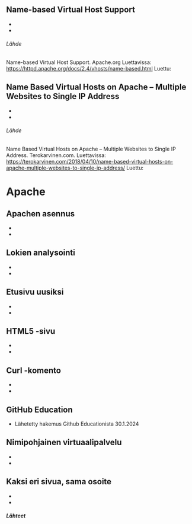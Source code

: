 ## Name-based Virtual Host Support

-
-

###### Lähde

Name-based Virtual Host Support. Apache.org Luettavissa: https://httpd.apache.org/docs/2.4/vhosts/name-based.html Luettu:

## Name Based Virtual Hosts on Apache – Multiple Websites to Single IP Address

-
-

###### Lähde

Name Based Virtual Hosts on Apache – Multiple Websites to Single IP Address. Terokarvinen.com. Luettavissa: https://terokarvinen.com/2018/04/10/name-based-virtual-hosts-on-apache-multiple-websites-to-single-ip-address/ Luettu: 

# Apache

## Apachen asennus

-
-

## Lokien analysointi

-
-

## Etusivu uusiksi

-
-

## HTML5 -sivu

-
-

## Curl -komento

-
-

## GitHub Education

- Lähetetty hakemus Github Educationista 30.1.2024

## Nimipohjainen virtuaalipalvelu

-
-

## Kaksi eri sivua, sama osoite

-
-

##### Lähteet

